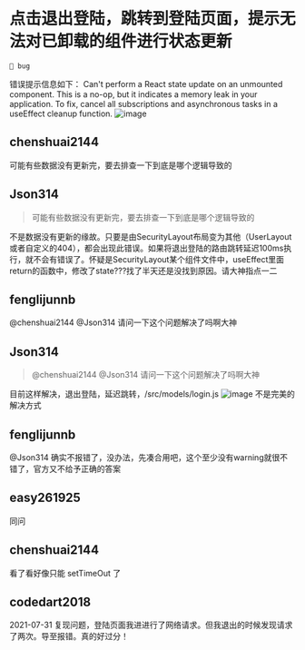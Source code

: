 # 点击退出登陆，跳转到登陆页面，提示无法对已卸载的组件进行状态更新

`🛑 bug`

错误提示信息如下：
Can't perform a React state update on an unmounted component. This is a no-op, but it indicates a memory leak in your application. To fix, cancel all subscriptions and asynchronous tasks in a useEffect cleanup function.
![image](https://user-images.githubusercontent.com/24929232/95747448-0ebb9180-0ccb-11eb-95f9-66411b847ecc.png)

## chenshuai2144

可能有些数据没有更新完，要去排查一下到底是哪个逻辑导致的

## Json314

> 可能有些数据没有更新完，要去排查一下到底是哪个逻辑导致的

不是数据没有更新的缘故。只要是由SecurityLayout布局变为其他（UserLayout或者自定义的404），都会出现此错误。如果将退出登陆的路由跳转延迟100ms执行，就不会有错误了。怀疑是SecurityLayout某个组件文件中，useEffect里面return的函数中，修改了state???找了半天还是没找到原因。请大神指点一二

## fenglijunnb

@chenshuai2144 @Json314 请问一下这个问题解决了吗啊大神

## Json314

> @chenshuai2144 @Json314 请问一下这个问题解决了吗啊大神

目前这样解决，退出登陆，延迟跳转，/src/models/login.js
![image](https://user-images.githubusercontent.com/24929232/97843004-85c0d480-1d23-11eb-8ae2-d84e96619762.png)
不是完美的解决方式

## fenglijunnb

@Json314 确实不报错了，没办法，先凑合用吧，这个至少没有warning就很不错了，官方又不给予正确的答案

## easy261925

同问

## chenshuai2144

看了看好像只能 setTimeOut 了

## codedart2018

2021-07-31 复现问题，登陆页面我进进行了网络请求。但我退出的时候发现请求了两次。导至报错。真的好过分！
